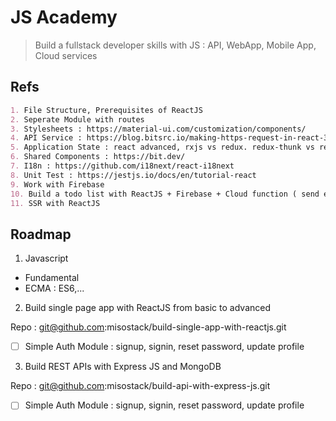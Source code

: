 # JS Academy

> Build a fullstack developer skills with JS : API, WebApp, Mobile App, Cloud services

## Refs

```md
1. File Structure, Prerequisites of ReactJS
2. Seperate Module with routes
3. Stylesheets : https://material-ui.com/customization/components/
4. API Service : https://blog.bitsrc.io/making-https-request-in-react-3a2777700c5d
5. Application State : react advanced, rxjs vs redux. redux-thunk vs redux-saga
6. Shared Components : https://bit.dev/
7. I18n : https://github.com/i18next/react-i18next
8. Unit Test : https://jestjs.io/docs/en/tutorial-react
9. Work with Firebase
10. Build a todo list with ReactJS + Firebase + Cloud function ( send email ) + FCGM ( notifications ): todolist, timer, category, ranking, statistics, tips(category,post), search feature, auth module(social login)
11. SSR with ReactJS
```

## Roadmap

1. Javascript

- Fundamental
- ECMA : ES6,...

2. Build single page app with ReactJS from basic to advanced

Repo : git@github.com:misostack/build-single-app-with-reactjs.git

- [ ] Simple Auth Module : signup, signin, reset password, update profile

3. Build REST APIs with Express JS and MongoDB

Repo : git@github.com:misostack/build-api-with-express-js.git

- [ ] Simple Auth Module : signup, signin, reset password, update profile